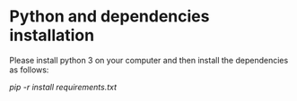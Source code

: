 # Python and dependencies installation

Please install python 3 on your computer and then install the dependencies as follows:

*pip -r install requirements.txt*

